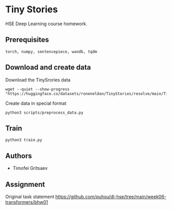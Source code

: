 # Tiny Stories
HSE Deep Learning course homework.

## Prerequisites

`torch, numpy, sentencepiece, wandb, tqdm`

## Download and create data

Download the TinySrories data
```shell
wget --quiet --show-progress "https://huggingface.co/datasets/roneneldan/TinyStories/resolve/main/TinyStories_all_data.tar.gz"
```
Create data in special format
```shell
python3 scripts/preprocess_data.py
```

## Train

```shell
python3 train.py
```

## Authors

* Timofei Gritsaev

## Assignment

Original task statement https://github.com/puhsu/dl-hse/tree/main/week06-transformers/bhw01
